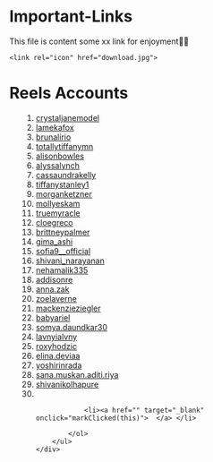 # Important-Links

This file is content some xx link for enjoyment🤪😘

<!DOCTYPE html>
<html>
<head>
	
	<link rel="icon" href="download.jpg">
</head>
<body>
	<div>
		<h1>Reels Accounts</h1>
		<ul>
			<ol>
				<li><a href="https://www.instagram.com/crystaljanemodel/reels/" target="_blank" onclick="markClicked(this)"> crystaljanemodel</a></li>
				<li><a href="https://www.instagram.com/lamekafox/reels/" target="_blank" onclick="markClicked(this)">lamekafox</a></li>
				<li><a href="https://www.instagram.com/brunalirio/reels/" target="_blank" onclick="markClicked(this)"> brunalirio</a></li>
				<li><a href="https://www.instagram.com/totallytiffanymn/reels/" target="_blank" onclick="markClicked(this)">totallytiffanymn</a></li>
				<li><a href="https://www.instagram.com/alisonbowles/reels/" target="_blank" onclick="markClicked(this)">alisonbowles</a></li>
				<li><a href="https://www.instagram.com/alyssalynch/reels/" target="_blank" onclick="markClicked(this)"> alyssalynch</a></li>
				<li><a href="https://www.instagram.com/cassaundrakelly/reels/" target="_blank" onclick="markClicked(this)"> cassaundrakelly</a></li>
				<li><a href="https://www.instagram.com/tiffanystanley1/reels/" target="_blank" onclick="markClicked(this)"> tiffanystanley1</a></li>
				<li><a href="https://www.instagram.com/morganketzner/reels/" target="_blank" onclick="markClicked(this)"> morganketzner</a></li>
				<li><a href="https://www.instagram.com/mollyeskam/reels/" target="_blank" onclick="markClicked(this)"> mollyeskam</a></li>
				<li><a href="https://www.instagram.com/truemyracle/reels/" target="_blank" onclick="markClicked(this)"> truemyracle</a></li>
				<li><a href="https://www.instagram.com/cloegreco/reels/" target="_blank" onclick="markClicked(this)"> cloegreco</a></li>
				<li><a href="https://www.instagram.com/brittneypalmer/reels/" target="_blank" onclick="markClicked(this)">brittneypalmer </a></li>
				<li><a href="https://www.instagram.com/gima_ashi/reels/" target="_blank" onclick="markClicked(this)"> gima_ashi</a></li>
				<li><a href="https://www.instagram.com/sofia9__official/reels/" target="_blank" onclick="markClicked(this)">sofia9__official </a></li>
				<li><a href="https://www.instagram.com/shivani_narayanan/reels/" target="_blank" onclick="markClicked(this)">shivani_narayanan </a></li>
				<li><a href="https://www.instagram.com/nehamalik335/reels/" target="_blank" onclick="markClicked(this)">nehamalik335 </a></li>
				<li><a href="https://www.tiktok.com/@addisonre" target="_blank" onclick="markClicked(this)">addisonre </a></li>
				<li><a href="https://www.tiktok.com/@anna.zak" target="_blank" onclick="markClicked(this)">anna.zak </a></li>
				<li><a href="https://www.tiktok.com/@zoelaverne" target="_blank" onclick="markClicked(this)"> zoelaverne</a></li>
				<li><a href="https://www.tiktok.com/@mackenzieziegler" target="_blank" onclick="markClicked(this)">mackenzieziegler </a></li>
				<li><a href="https://www.tiktok.com/@babyariel" target="_blank" onclick="markClicked(this)">babyariel </a></li>
				<li><a href="https://www.tiktok.com/@somya.daundkar30" target="_blank" onclick="markClicked(this)">somya.daundkar30 </a></li>
				<li><a href="https://www.tiktok.com/@lavnyialvny" target="_blank" onclick="markClicked(this)"> lavnyialvny</a></li>
				<li><a href="https://www.instagram.com/roxyhodzic/reels/" target="_blank" onclick="markClicked(this)"> roxyhodzic </a> </li>
				<li><a href="https://www.instagram.com/elina.deviaa/reels/" target="_blank" onclick="markClicked(this)">elina.deviaa  </a> </li>
				<li><a href="https://www.instagram.com/yoshirinrada/reels/" target="_blank" onclick="markClicked(this)"> yoshirinrada </a> </li>
				<li><a href="https://www.instagram.com/sana.muskan.aditi.riya/reels/" target="_blank" onclick="markClicked(this)"> sana.muskan.aditi.riya </a> </li>
				<li><a href="https://www.instagram.com/shivanikolhapure/reels/" target="_blank" onclick="markClicked(this)"> shivanikolhapure </a> </li>
				<li><a href="" target="_blank" onclick="markClicked(this)"> </a> </li>

				<li><a href="" target="_blank" onclick="markClicked(this)">  </a> </li>

			</ol>
		</ul>
	</div>
</body>
</html>

